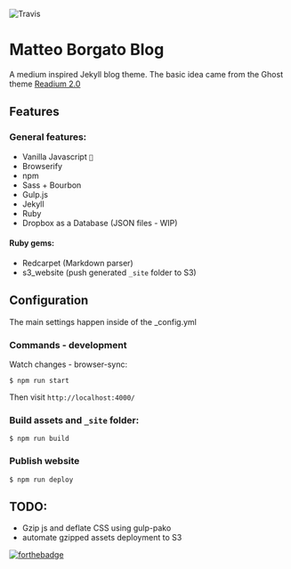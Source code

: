 ![Travis](https://travis-ci.org/borteo/blog.svg?branch=master)

Matteo Borgato Blog
========

A medium inspired Jekyll blog theme. The basic idea came from the Ghost theme 
[Readium 2.0](http://www.svenread.com/readium-ghost-theme/)


Features
-----

### General features:

  - Vanilla Javascript `🍦`
  - Browserify
  - npm
  - Sass + Bourbon
  - Gulp.js
  - Jekyll
  - Ruby
  - Dropbox as a Database (JSON files - WIP)

#### Ruby gems:
  - Redcarpet (Markdown parser)
  - s3_website (push generated `_site` folder to S3)


Configuration
-----

The main settings happen inside of the _config.yml 

### Commands - development

Watch changes - browser-sync:

`$ npm run start`

Then visit `http://localhost:4000/`


### Build assets and `_site` folder:

`$ npm run build`


### Publish website

`$ npm run deploy`


TODO:
-----------

- Gzip js and deflate CSS using gulp-pako
- automate gzipped assets deployment to S3


[![forthebadge](http://forthebadge.com/images/badges/made-with-crayons.svg)](http://forthebadge.com)
